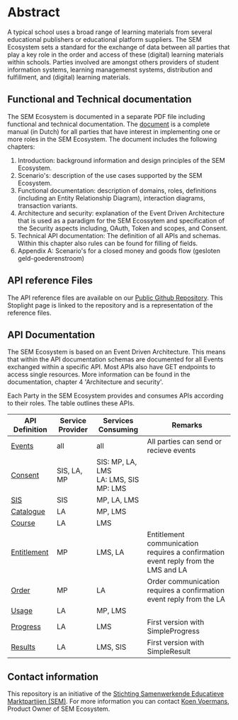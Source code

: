 # Abstract
A typical school uses a broad range of learning materials from several educational publishers or educational platform suppliers. The SEM Ecosystem sets a standard for the exchange of data between all parties that play a key role in the order and access of these (digital) learning materials within schools. Parties involved are amongst others providers of student information systems, learning managemenst systems, distribution and fulfillment, and (digital) learning materials.

## Functional and Technical documentation
The SEM Ecosystem is documented in a separate PDF file including functional and technical documentation. The [document](https://github.com/stichtingsem/ecosystem/blob/V1.3/docs/Documentatie%20SEM%20Ecosysteem.pdf) is a complete manual (in Dutch) for all parties that have interest in implementing one or more roles in the SEM Ecosystem. The document includes the following chapters:
1. Introduction: background information and design principles of the SEM Ecosystem.
2. Scenario's: description of the use cases supported by the SEM Ecosystem.
3. Functional documentation: description of domains, roles, definitions (including an Entity Relationship Diagram), interaction diagrams, transaction variants.
4. Architecture and security: explanation of the Event Driven Architecture that is used as a paradigm for the SEM Ecossytem and specification of the Security aspects including, OAuth, Token and scopes, and Consent.
5. Technical API documentation: The definition of all APIs and schemas. Within this chapter also rules can be found for filling of fields.
6. Appendix A: Scenario's for a closed money and goods flow (gesloten geld-goederenstroom)

## API reference Files
The API reference files are available on our [Public Github Repository](https://github.com/stichtingsem/ecosystem/reference). This Stoplight page is linked to the repository and is a representation of the reference files.

## API Documentation
The SEM Ecosystem is based on an Event Driven Architecture. This means that within the API documentation schemas are documented for all Events exchanged within a specific API. Most APIs also have GET endpoints to access single resources. More information can be found in the documentation, chapter 4 'Architecture and security'.

Each Party in the SEM Ecosystem provides and consumes APIs according to their roles. The table outlines these APIs.

| API Definition | Service Provider | Services Consuming | Remarks |
|---|---|---|---|
| [Events](https://stichtingsem.stoplight.io/docs/ecosystem/reference/events.v1.yaml) | all | all | All parties can send or recieve events |
| [Consent](https://stichtingsem.stoplight.io/docs/ecosystem/reference/consent.v1.yaml) | SIS, LA, MP | SIS: MP, LA, LMS<br>LA: LMS, SIS<br>MP: LMS | |
| [SIS](https://stichtingsem.stoplight.io/docs/ecosystem/reference/sisdata.v1.yaml) | SIS | MP, LA, LMS | |
| [Catalogue](https://stichtingsem.stoplight.io/docs/ecosystem/reference/catalogue.v1.yaml) | LA | MP, LMS | |
| [Course](https://stichtingsem.stoplight.io/docs/ecosystem/reference/coursee.v1.yaml) | LA | LMS | |
| [Entitlement](https://stichtingsem.stoplight.io/docs/ecosystem/reference/entitlement.v1.yaml) | MP | LMS, LA | Entitlement communication requires a confirmation event reply from the LMS and LA |
| [Order](https://stichtingsem.stoplight.io/docs/ecosystem/reference/order.v1.yaml) | MP | LA | Order communication requires a confirmation event reply from the LA |
| [Usage](https://stichtingsem.stoplight.io/docs/ecosystem/reference/usage.v1.yaml) | LA | MP, LMS | |
| [Progress](https://stichtingsem.stoplight.io/docs/ecosystem/reference/progress.v1.yaml) | LA | LMS | First version with SimpleProgress |
| [Results](https://stichtingsem.stoplight.io/docs/ecosystem/reference/results.v1.yaml) | LA | LMS, SIS | First version with SimpleResult |

## Contact information
This repository is an initiative of the [Stichting Samenwerkende Educatieve Marktpartijen (SEM)](https://www.stichtingsem.org). For more information you can contact [Koen Voermans](mailto:koen.voermans@stichtingsem.org), Product Owner of SEM Ecosystem.
